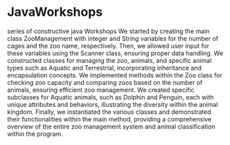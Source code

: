 # JavaWorkshops
series of constructive java Workshops
We started by creating the main class ZooManagement with integer and String variables for the number of cages and the zoo name, respectively.
Then, we allowed user input for these variables using the Scanner class, ensuring proper data handling.
We constructed classes for managing the zoo, animals, and specific animal types such as Aquatic and Terrestrial, incorporating inheritance and encapsulation concepts.
We implemented methods within the Zoo class for checking zoo capacity and comparing zoos based on the number of animals, ensuring efficient zoo management.
We created specific subclasses for Aquatic animals, such as Dolphin and Penguin, each with unique attributes and behaviors, illustrating the diversity within the animal kingdom.
Finally, we instantiated the various classes and demonstrated their functionalities within the main method, providing a comprehensive overview of the entire zoo management system and animal classification within the program.



